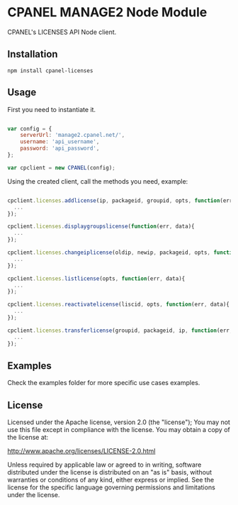 CPANEL MANAGE2 Node Module
=========

CPANEL's LICENSES API Node client.

## Installation

```
npm install cpanel-licenses
```

## Usage

First you need to instantiate it.

```javascript

var config = {
    serverUrl: 'manage2.cpanel.net/',
    username: 'api_username',
    password: 'api_password',
};

var cpclient = new CPANEL(config);
```

Using the created client, call the methods you need, example:

```javascript

cpclient.licenses.addlicense(ip, packageid, groupid, opts, function(err, data){
  ...
});

cpclient.licenses.displaygroupslicense(function(err, data){
  ...
});

cpclient.licenses.changeiplicense(oldip, newip, packageid, opts, function(err, data){
  ...
});

cpclient.licenses.listlicense(opts, function(err, data){
  ...
});

cpclient.licenses.reactivatelicense(liscid, opts, function(err, data){
  ...
});

cpclient.licenses.transferlicense(groupid, packageid, ip, function(err, data){
  ...
});

```


## Examples

Check the examples folder for more specific use cases examples.

## License

Licensed under the Apache license, version 2.0 (the "license"); You may not use this file except in compliance with the license. You may obtain a copy of the license at:

http://www.apache.org/licenses/LICENSE-2.0.html

Unless required by applicable law or agreed to in writing, software distributed under the license is distributed on an "as is" basis, without warranties or conditions of any kind, either express or implied. See the license for the specific language governing permissions and limitations under the license.
